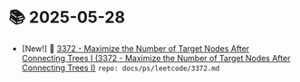 # 📚 2025-05-28
- [New!] 📗 [3372 - Maximize the Number of Target Nodes After Connecting Trees I (3372 - Maximize the Number of Target Nodes After Connecting Trees I)](https://til.qriosity.dev/featured/ps/leetcode/3372) `repo: docs/ps/leetcode/3372.md`
